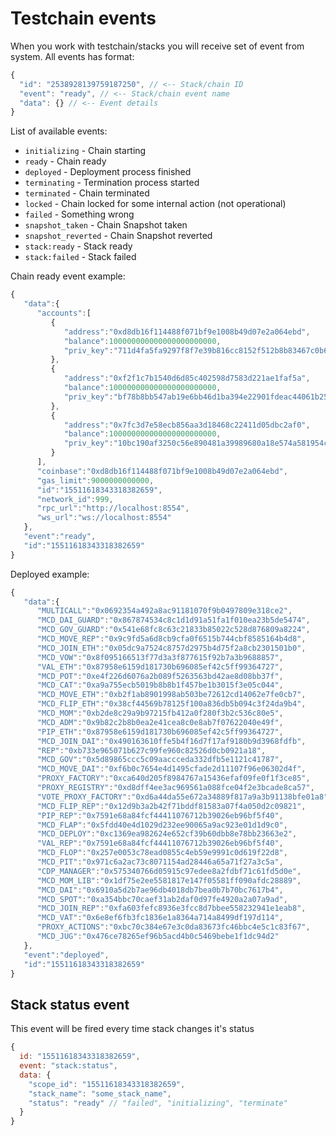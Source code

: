 # Testchain events

When you work with testchain/stacks you will receive set of event from system.
All events has format:

```js
{
  "id": "2538928139759187250", // <-- Stack/chain ID
  "event": "ready", // <-- Stack/chain event name
  "data": {} // <-- Event details
}
```

List of available events:

 - `initializing` - Chain starting
 - `ready` - Chain ready
 - `deployed` - Deployment process finished
 - `terminating` - Termination process started
 - `terminated` - Chain terminated
 - `locked` - Chain locked for some internal action (not operational)
 - `failed` - Something wrong
 - `snapshot_taken` - Chain Snapshot taken
 - `snapshot_reverted` - Chain Snapshot reverted
 - `stack:ready` - Stack ready
 - `stack:failed` - Stack failed

Chain ready event example:
```js
{  
   "data":{  
      "accounts":[  
         {  
            "address":"0xd8db16f114488f071bf9e1008b49d07e2a064ebd",
            "balance":100000000000000000000000,
            "priv_key":"711d4fa5fa9297f8f7e39b816cc8152f512b8b83467c0b658b2de181f6008f42"
         },
         {  
            "address":"0xf2f1c7b1540d6d85c402598d7583d221ae1faf5a",
            "balance":100000000000000000000000,
            "priv_key":"bf78b8bb547ab19e6bb46d1ba394e22901fdeac44061b25179f950e5ddf9a2ef"
         },
         {  
            "address":"0x7fc3d7e58ecb856aa3d18468c22411d05dbc2af0",
            "balance":100000000000000000000000,
            "priv_key":"10bc190af3250c56e890481a39989680a18e574a581954c919e716dd526725e9"
         }
      ],
      "coinbase":"0xd8db16f114488f071bf9e1008b49d07e2a064ebd",
      "gas_limit":9000000000000,
      "id":"15511618343318382659",
      "network_id":999,
      "rpc_url":"http://localhost:8554",
      "ws_url":"ws://localhost:8554"
   },
   "event":"ready",
   "id":"15511618343318382659"
}
```

Deployed example:
```js
{  
   "data":{  
      "MULTICALL":"0x0692354a492a8ac91181070f9b0497809e318ce2",
      "MCD_DAI_GUARD":"0x867874534c8c1d1d91a51fa1f010ea23b5de5474",
      "MCD_GOV_GUARD":"0x541e68fc8c63c21833b85022c528d876809a8224",
      "MCD_MOVE_REP":"0x9c9fd5a6d8cb9cfa0f6515b744cbf8585164b4d8",
      "MCD_JOIN_ETH":"0x05dc9a7524c8757d2975b4d75f2a8cb2301501b0",
      "MCD_VOW":"0x8f095166513f77d3a3f877615f92b7a3b9688857",
      "VAL_ETH":"0x87958e6159d181730b696085ef42c5ff99364727",
      "MCD_POT":"0xe4f226d6076a2b089f5263563bd42ae8d08bb37f",
      "MCD_CAT":"0xa9a755ecb5019b8b8b1f457be1b3015f3e05c044",
      "MCD_MOVE_ETH":"0xb2f1ab8901998ab503be72612cd14062e7fe0cb7",
      "MCD_FLIP_ETH":"0x38cf44569b78125f100a836db5b094c3f24da9b4",
      "MCD_MOM":"0xb2de8c29a9b97215fb412a0f280f3b2c536c80e5",
      "MCD_ADM":"0x9b82c2b8b0ea2e41cea8c0e8ab7f07622040e49f",
      "PIP_ETH":"0x87958e6159d181730b696085ef42c5ff99364727",
      "MCD_JOIN_DAI":"0x490163610ffe5b4f16d7f17af9180b9d3968fdfb",
      "REP":"0xb733e965071b627c99fe960c82526d0cb0921a18",
      "MCD_GOV":"0x5d89865ccc5c09aaccceda332dfb5e1121c41787",
      "MCD_MOVE_DAI":"0xf6b0c7654e4d1495cfade2d11107f96e06302d4f",
      "PROXY_FACTORY":"0xca640d205f8984767a15436efaf09fe0f1f3ce85",
      "PROXY_REGISTRY":"0xd8dff4ee3ac969561a088fce04f2e3bcade8ca57",
      "VOTE_PROXY_FACTORY":"0xd6a44da55e672a34889f817a9a3b91138bfe01a8",
      "MCD_FLIP_REP":"0x12d9b3a2b42f71bddf81583a07f4a050d2c09821",
      "PIP_REP":"0x7591e68a84fcf44411076712b39026eb96bf5f40",
      "MCD_FLAP":"0x5fdd40e4d1029d232ee90065a9ac923e01d1d9c0",
      "MCD_DEPLOY":"0xc1369ea982624e652cf39b60dbb8e78bb23663e2",
      "VAL_REP":"0x7591e68a84fcf44411076712b39026eb96bf5f40",
      "MCD_FLOP":"0x257e0053c78ead0855c4eb59e9991c0d619f22d8",
      "MCD_PIT":"0x971c6a2ac73c8071154ad28446a65a71f27a3c5a",
      "CDP_MANAGER":"0x575340766d05915c97edee8a2fdbf71c61fd5d0e",
      "MCD_MOM_LIB":"0x1df75e2ee5581817e147f05581ff090afdc28889",
      "MCD_DAI":"0x6910a5d2b7ae96db4018db7bea0b7b70bc7617b4",
      "MCD_SPOT":"0xa354bbc70caef31ab2daf0d97fe4920a2a07a9ad",
      "MCD_JOIN_REP":"0xfa603fefc8936e3fcc8d7bbee558232941e1eab8",
      "MCD_VAT":"0x6e8ef6fb3fc1836e1a8364a714a8499df197d114",
      "PROXY_ACTIONS":"0xbc70c384e67e3c0da83673fc46bbc4e5c1c83f67",
      "MCD_JUG":"0x476ce78265ef96b5acd4b0c5469bebe1f1dc94d2"
   },
   "event":"deployed",
   "id":"15511618343318382659"
}
```

## Stack status event
This event will be fired every time stack changes it's status

```js
{
  id: "15511618343318382659",
  event: "stack:status",
  data: {
    "scope_id": "15511618343318382659",
    "stack_name": "some_stack_name",
    "status": "ready" // "failed", "initializing", "terminate"
  }
}
```
